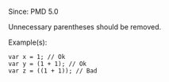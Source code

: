 Since: PMD 5.0

Unnecessary parentheses should be removed.

Example(s):
```
var x = 1; // Ok
var y = (1 + 1); // Ok
var z = ((1 + 1)); // Bad
```
